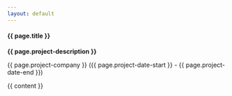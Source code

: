 ```yaml
---
layout: default
---
```

<h4>{{ page.title }}</h4>
<strong>{{ page.project-description }}</strong>
<p class='muted'>{{ page.project-company }} <emp>({{ page.project-date-start }} - {{ page.project-date-end }})</emp></p>
{{ content }}



